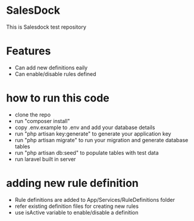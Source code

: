 # SalesDock
This is Salesdock test repository

# Features
* Can add new definitions eaily
* Can enable/disable rules defined 

# how to run this code
* clone the repo
* run "composer install"
* copy .env.example to .env and add your database details
* run "php artisan key:generate" to generate your application key
* run "php artisan migrate" to run your migration and generate database tables
* run "php artisan db:seed" to populate tables with test data
* run laravel built in server

# adding new rule definition
* Rule definitions are added to App/Services/RuleDefinitions folder
* refer existing definition files for creating new rules
* use isActive variable to enable/disable a definition
